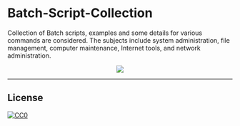 # Batch-Script-Collection

Collection of Batch scripts, examples and some details for various commands are considered. The subjects include system administration, file management, computer maintenance,  Internet tools, and network administration. 

<div align="center">
  <img src="https://raw.githubusercontent.com/happy05dz/Batch-Script-Collection/master/_images/banner.gif" width="auto" height="auto" />
  </div>
  
  
---
## License
[![CC0](http://i.creativecommons.org/p/zero/1.0/88x31.png)](http://creativecommons.org/publicdomain/zero/1.0/)